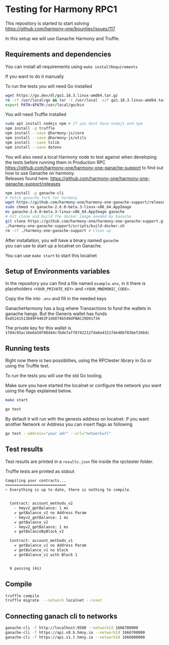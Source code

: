 # Testing for Harmony RPC1
This repository is started to start solving  
https://github.com/harmony-one/bounties/issues/117

In this setup we will use Ganache Harmony and Truffle.


## Requirements and dependencies
You can install all requirements using `make installRequirements`

If you want to do it manually 

To run the tests you will need Go installed
```bash
wget https://go.dev/dl/go1.18.3.linux-amd64.tar.gz
rm -rf /usr/local/go && tar -C /usr/local -xzf go1.18.3.linux-amd64.tar.gz
export PATH=$PATH:/usr/local/go/bin
```

You will need Truffle installed
```bash
sudo apt install nodejs npm # If you dont have nodejs and npm
npm install -g truffle
npm install --save @harmony-js/core
npm install --save @harmony-js/utils
npm install --save tslib
npm install --save dotenv
```

You will also need a local Harmony node to test against when developing the tests before running them in Production RPC  
https://github.com/harmony-one/harmony-one-ganache-support to find out how to use Ganache on harmony.  
Releases found here: https://github.com/harmony-one/harmony-one-ganache-support/releases

```bash
npm install -g ganache-cli
# Fetch ganache fork for harmony
wget https://github.com/harmony-one/harmony-one-ganache-support/releases/download/ganache-harmony-one-2.6.0-beta.3/ganache-2.6.0-beta.3-linux-x86_64.AppImage
sudo chmod +x ganache-2.6.0-beta.3-linux-x86_64.AppImage
mv ganache-2.6.0-beta.3-linux-x86_64.AppImage ganache
# Git clone and build the docker image needed by Ganache
git clone https://github.com/harmony-one/harmony-one-ganache-support.git
./harmony-one-ganache-support/scripts/build-docker.sh
rm -rf ./harmony-one-ganache-support # Clean up
```

After installation, you will have a binary named `ganache`  
you can use to start up a localnet on Ganache.  

You can use `make start` to start this localnet

## Setup of Environments variables
In the repository you can find a file named `example.env`, in it 
there is placeholders `<YOUR_PRIVATE_KEY>` and `<YOUR_MNEMONIC_CODE>`.  

Copy the file into `.env` and fill in the needed keys  


GanacheHarmony has a bug where Transactions to fund the wallets in ganache hangs.
But the Generis wallet has funds  
`0xA5241513DA9F4463F1d4874b548dFBAC29D91f34`  

The private key for this wallet is 
`1f84c95ac16e6a50f08d44c7bde7aff8742212fda6e4321fde48bf83bef266dc`


## Running tests

Right now there is two possiblities, using the RPCtester library in Go
or using the Truffle test.


To run the tests you will use the std Go tooling.

Make sure you have started the localnet or configure the network you want using the flags explained below.
```bash
make start
```

```bash
go test 
```

By default it will run with the genesis address on localnet. 
If you want another Network or Address you can insert flags as following 

```bash
go test --address="your adr" --url="networkurl"
```

## Test results
Test results are printed in a `results.json` file inside the rpctester folder.

Truffle tests are printed as stdout
```bash
Compiling your contracts...
===========================
> Everything is up to date, there is nothing to compile.


  Contract: account_methods_v2
    - hmyv2_getBalance: 1 ms
    ✔ getBalance_v2 no Address Param
    - hmyv2_getBalance: 1 ms
    ✔ getBalance_v2
    - hmyv2_getBalance: 1 ms
    ✔ getBalanceByBlock_v2

  Contract: account_methods_v1
    ✔ getBalance_v1 no Address Param
    ✔ getBalance_v1 no block
    ✔ getBalance_v1 with Block 1


  6 passing (4s)


```
## Compile
```bash
truffle compile 
truffle migrate  --network localnet --reset
```

## Connecting ganach cli to networks
```bash
ganache-cli -f http://localhost:9500 --networkId 1666700000
ganache-cli -f https://api.s0.b.hmny.io --networkId 1666700000
ganache-cli -f https://api.s1.t.hmny.io --networkId 1666600000
```